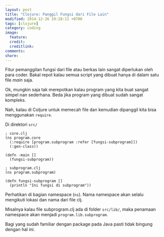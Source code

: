 ```yaml
---
layout: post
title: "Clojure: Panggil Fungsi dari File Lain"
modified: 2014-12-26 19:28:11 +0700
tags: [clojure]
category: coding
image:
  feature: 
  credit: 
  creditlink: 
comments: 
share: 
---
```


Fitur pemanggilan fungsi dari file atau berkas lain sangat diperlukan oleh para coder. Bakal repot kalau semua script yang dibuat hanya di dalam satu file *main* saja.

Ok, mungkin saja tak merepotkan kalau program yang kita buat sangat simpel nan sederhana. Beda jika program yang dibuat sudah sangat kompleks.

Nah, kalau di Coljure untuk memecah file dan kemudian dipanggil kita bisa menggunakan `require`.

Di direktori `src/`

    ; core.clj
    (ns program.core
      (:require [program.subprogram :refer [fungsi-subprogram]])
      (:gen-class))

    (defn -main []
      (fungsi-subprogram))

    ; subprogram.clj
    (ns program.subprogram)

    (defn fungsi-subprogram []
      (println "Ini fungsi di subprogram"))

Perhatikan di bagian namespace (`ns`). Nama namespace akan selalu mengikuti lokasi dan nama dari file clj.

Misalnya kalau file subprogram.clj ada di folder `src/lib/`, maka penamaan namespace akan menjadi `program.lib.subprogram`.

Bagi yang sudah familiar dengan package pada Java pasti tidak bingung dengan hal ini.
